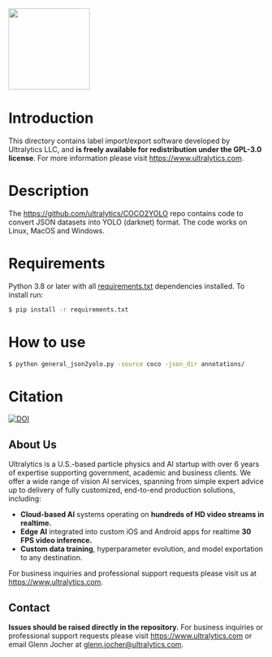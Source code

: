 <img src="https://storage.googleapis.com/ultralytics/logo/logoname1000.png" width="160">

# Introduction

This directory contains label import/export software developed by Ultralytics LLC, and **is freely available for redistribution under the GPL-3.0 license**. For more information please visit https://www.ultralytics.com.

# Description

The https://github.com/ultralytics/COCO2YOLO repo contains code to convert JSON datasets into YOLO (darknet) format. The code works on Linux, MacOS and Windows.

# Requirements

Python 3.8 or later with all [requirements.txt](https://github.com/ultralytics/JSON2YOLO/blob/master/requirements.txt) dependencies installed. To install run:
```bash
$ pip install -r requirements.txt
```

# How to use

```bash
$ python general_json2yolo.py -source coco -json_dir annotations/
```

# Citation

[![DOI](https://zenodo.org/badge/186122711.svg)](https://zenodo.org/badge/latestdoi/186122711)

## About Us

Ultralytics is a U.S.-based particle physics and AI startup with over 6 years of expertise supporting government, academic and business clients. We offer a wide range of vision AI services, spanning from simple expert advice up to delivery of fully customized, end-to-end production solutions, including:
- **Cloud-based AI** systems operating on **hundreds of HD video streams in realtime.**
- **Edge AI** integrated into custom iOS and Android apps for realtime **30 FPS video inference.**
- **Custom data training**, hyperparameter evolution, and model exportation to any destination.

For business inquiries and professional support requests please visit us at https://www.ultralytics.com. 


## Contact

**Issues should be raised directly in the repository.** For business inquiries or professional support requests please visit https://www.ultralytics.com or email Glenn Jocher at glenn.jocher@ultralytics.com. 

